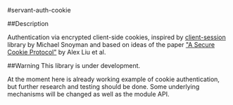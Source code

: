 #servant-auth-cookie

##Description

Authentication via encrypted client-side cookies, inspired by
[client-session](https://hackage.haskell.org/package/clientsession)
library by Michael Snoyman and based on ideas of the paper
["A Secure Cookie Protocol"](http://www.cse.msu.edu/~alexliu/publications/Cookie/cookie.pdf)
by Alex Liu et al.


##Warning
This library is under development.

At the moment here is already working example of cookie
authentication, but further research and testing should be done.
Some underlying mechanisms will be changed as well as the module API.
